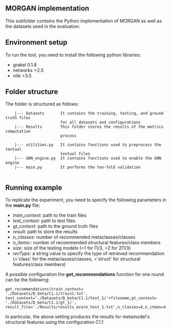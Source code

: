 ##  MORGAN implementation

This subfolder contains the Python implementation of MORGAN as well as the datasets used in the evaluation.
## Environment setup
To run the tool, you need to install the following python libraries:

 - grakel 0.1.8
 - networkx >2.5 
 - nltk >3.5

## Folder structure 

The folder is structured as follows:
```
 	|--- Datasets		It contains the training, testing, and ground truth files 											
						for all datasets and configurations
	|--- Results 		This folder stores the results of the metrics computation 			   
						process
						
	|--- utilities.py   It contains functions used to preprocess the textual    								
	                    textual files		   
	|--- GNN_engine.py	It contains functions used to enable the GNN engine
	|--- main.py		It performs the ten-fold validation 
      
```

## Running example

To replicate the experiment, you need to specify the following parameters in the **main.py** file:

 - *train_context*: path to the train files 
 - *test_context:* path to test files
 - *gt_context:* path to the ground truth files
 - *result:* path to store the results 
 - *n_classes*: number of recommended metaclasses/classes 
 - *n_items:*: number of recommended structural features/class members
 - *size:* size of the testing models (=1 for Π/3, =2 for 2Π/3)
 - *recType:* a string value to specify the type of retrieved recommendation (='class' for the metaclasses/classes, ='struct' for structural features/class members)


A possible configuration the **get_recommendations** function for one round can be the following:

    get_recommendations(train_context= './Datasets/D_beta/C1.1/train1.txt', test_context='./Datasets/D_beta/C1.1/test_1/'+filename,gt_context= './Datasets/D_beta/C1.1/gt_1/',  result_file='./Results/results_ecore_test_1.txt',n_classes=4,n_items=4,size=2,recType='struct')
In particular, the above setting produces the results for metamodel's structural features using the configuration C1.1 